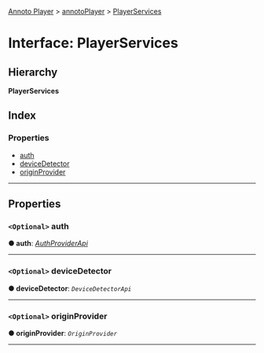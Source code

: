 [Annoto Player](../README.md) > [annotoPlayer](../modules/annotoplayer.md) > [PlayerServices](../interfaces/annotoplayer.playerservices.md)

# Interface: PlayerServices

## Hierarchy

**PlayerServices**

## Index

### Properties

* [auth](annotoplayer.playerservices.md#auth)
* [deviceDetector](annotoplayer.playerservices.md#devicedetector)
* [originProvider](annotoplayer.playerservices.md#originprovider)

---

## Properties

<a id="auth"></a>

### `<Optional>` auth

**● auth**: *[AuthProviderApi](annotoplayer.authproviderapi.md)*

___
<a id="devicedetector"></a>

### `<Optional>` deviceDetector

**● deviceDetector**: *`DeviceDetectorApi`*

___
<a id="originprovider"></a>

### `<Optional>` originProvider

**● originProvider**: *`OriginProvider`*

___

